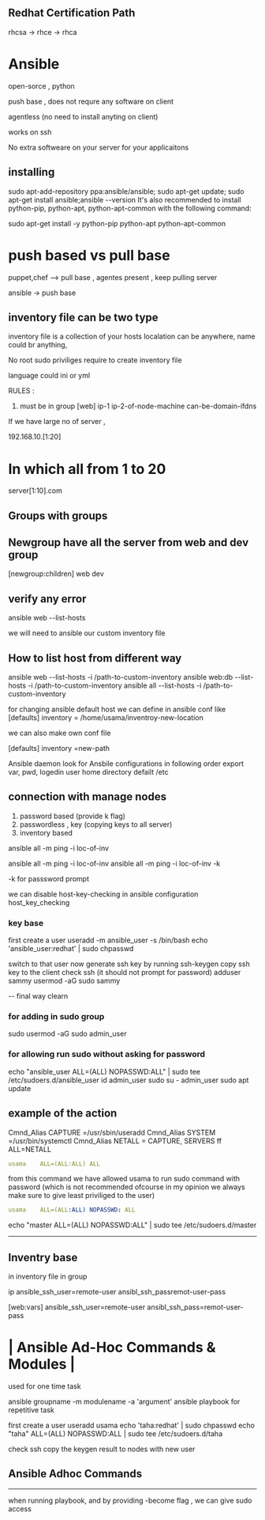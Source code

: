 ## Redhat Certification Path

rhcsa -> rhce -> rhca

# Ansible

open-sorce , python

push base , does not requre any software on client

agentless (no need to install anyting on client)

works on ssh

No extra softweare on your server for your applicaitons

## installing

sudo apt-add-repository ppa:ansible/ansible;
sudo apt-get update;
sudo apt-get install ansible;ansible --version
It's also recommended to install python-pip, python-apt, python-apt-common with the following command:

sudo apt-get install -y python-pip python-apt python-apt-common

# push based vs pull base

puppet,chef --> pull base , agentes present , keep pulling server

ansible -> push base

## inventory file can be two type

inventory file is a collection of your hosts localation can be anywhere, name could br anything,

No root sudo priviliges require to create inventory file

language could ini or yml

RULES :

1.  must be in group
    [web]
    ip-1
    ip-2-of-node-machine
    can-be-domain-ifdns

If we have large no of server ,

192.168.10.[1:20]

# In which all from 1 to 20

server[1:10].com

## Groups with groups

## Newgroup have all the server from web and dev group

[newgroup:children]
web
dev

## verify any error

ansible web --list-hosts

we will need to ansible our custom inventory file

## How to list host from different way

ansible web --list-hosts -i /path-to-custom-inventory
ansible web:db --list-hosts -i /path-to-custom-inventory
ansible all --list-hosts -i /path-to-custom-inventory

for changing ansible default host we can define in ansible conf
like
[defaults]
inventory = /home/usama/inventroy-new-location

we can also make own conf file

[defaults]
inventory =new-path

Ansible daemon look for Ansbile configurations in following order
export var,
pwd,
logedin user home directory
defailt /etc

## connection with manage nodes

1. password based (provide k flag)
1. passwordless , key (copying keys to all server)
1. inventory based

ansible all -m ping -i loc-of-inv

ansible all -m ping -i loc-of-inv
ansible all -m ping -i loc-of-inv -k

-k for passsword prompt

we can disable host-key-checking in ansible configuration
host_key_checking

### key base

first create a user
useradd -m ansible_user -s /bin/bash
echo 'ansible_user:redhat' | sudo chpasswd

switch to that user now generate ssh key by running ssh-keygen
copy ssh key to the client
check ssh (it should not prompt for password)
adduser sammy
usermod -aG sudo sammy

-- final way clearn

### for adding in sudo group

sudo usermod -aG sudo admin_user

### for allowing run sudo without asking for password

echo "ansible_user ALL=(ALL) NOPASSWD:ALL" | sudo tee /etc/sudoers.d/ansible_user
id admin_user
sudo su - admin_user
sudo apt update

## example of the action

Cmnd_Alias CAPTURE =/usr/sbin/useradd
Cmnd_Alias SYSTEM =/usr/bin/systemctl
Cmnd_Alias NETALL = CAPTURE, SERVERS
ff ALL=NETALL

<!-- This line mean user usama is allowed to run command as sudo but usama -->
<!-- have to provide root password -->

```yaml
usama    ALL=(ALL:ALL) ALL
```

from this command we have allowed usama to run sudo command with password (which is not recommended ofcourse in my opinion we always make sure to give least priviliged to the user)

```yaml
usama    ALL=(ALL:ALL) NOPASSWD: ALL
```

<!-- now it will not ask for password -->

echo "master ALL=(ALL) NOPASSWD:ALL" | sudo tee /etc/sudoers.d/master

---

## Inventry base

in inventory file in group

ip ansible_ssh_user=remote-user ansibl_ssh_passremot-user-pass

[web:vars]
ansible_ssh_user=remote-user
ansibl_ssh_pass=remot-user-pass

# | Ansible Ad-Hoc Commands & Modules |

used for one time task

ansible groupname -m modulename -a 'argument'
ansible playbook for repetitive task

first create a user
useradd usama
echo 'taha:redhat' | sudo chpasswd
echo "taha" ALL=(ALL) NOPASSWD:ALL | sudo tee /etc/sudoers.d/taha

check ssh
copy the keygen result to nodes with new user

## Ansible Adhoc Commands

---

when running playbook, and by providing -become flag , we can give sudo access
